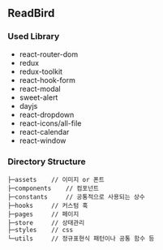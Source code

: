 ## ReadBird 

### Used Library
- react-router-dom
- redux
- redux-toolkit
- react-hook-form
- react-modal
- sweet-alert
- dayjs
- react-dropdown
- react-icons/all-file
- react-calendar
- react-window 

### Directory Structure
```
├─assets    // 이미지 or 폰트
├─components    // 컴포넌트
├─constants     // 공통적으로 사용되는 상수
├─hooks     // 커스텀 훅
├─pages     // 페이지
├─store     // 상태관리
├─styles    // css
└─utils     // 정규표현식 패턴이나 공통 함수 등
```

